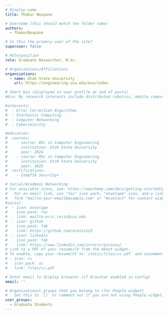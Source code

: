 ```yaml
---
# Display name
title: Thakur Neupane

# Username (this should match the folder name)
authors:
  - ThakurNeupane

# Is this the primary user of the site?
superuser: false

# Role/position
role: Graduate Researcher, M.Sc.

# Organizations/Affiliations
organizations:
  - name: Utah State University
    url: https://engineering.usu.edu/ece/index

# Short bio (displayed in user profile at end of posts)
#bio: My research interests include distributed robotics, mobile computing and programmable matter.

#interests:
#  - Error Correction Algorithms
#  - Stochastic Computing
#  - Computer Networking
#  - Cybersecurity

#education:
#  courses:
#    - course: BSc in Computer Engineering
#      institution: Utah State University
#      year: 2024
#    - course: MSc in Computer Engineering
#      institution: Utah State University
#      year: 2025
#  certifications:
#    - CompTIA Security+

# Social/Academic Networking
# For available icons, see: https://wowchemy.com/docs/getting-started/page-builder/#icons
#   For an email link, use "fas" icon pack, "envelope" icon, and a link in the
#   form "mailto:your-email@example.com" or "#contact" for contact widget.
#social:
#  - icon: envelope
#    icon_pack: fas
#    link: mailto:eric.reiss@usu.edu
#  - icon: github
#    icon_pack: fab
#    link: https://github.com/ereiss123
#  - icon: linkedin
#    icon_pack: fab
#    link: https://www.linkedin.com/in/ericreissusu/
# Link to a PDF of your resume/CV from the About widget.
# To enable, copy your resume/CV to `static/files/cv.pdf` and uncomment the lines below.
# - icon: cv
#   icon_pack: ai
#   link: files/cv.pdf

# Enter email to display Gravatar (if Gravatar enabled in Config)
email: ''

# Organizational groups that you belong to (for People widget)
#   Set this to `[]` or comment out if you are not using People widget.
user_groups:
  - Graduate Students
---
```

